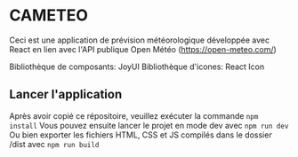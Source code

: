 # CAMETEO

Ceci est une application de prévision météorologique développée avec React en lien avec l'API publique Open Météo
(https://open-meteo.com/)

Bibliothèque de composants: JoyUI
Bibliothèque d'icones: React Icon

## Lancer l'application

Après avoir copié ce répositoire, veuillez exécuter la commande `npm install`
Vous pouvez ensuite lancer le projet en mode dev avec `npm run dev`
Ou bien exporter les fichiers HTML, CSS et JS compilés dans le dossier /dist avec `npm run build`
